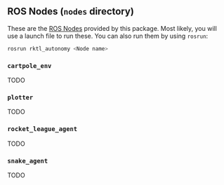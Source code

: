 ## ROS Nodes (`nodes` directory)

These are the [ROS Nodes](http://wiki.ros.org/Nodes) provided by this package.
Most likely, you will use a launch file to run these. You can also run them
by using `rosrun`:

```bash
rosrun rktl_autonomy <Node name>
```

### `cartpole_env`
TODO

### `plotter`
TODO

### `rocket_league_agent`
TODO

### `snake_agent`
TODO
